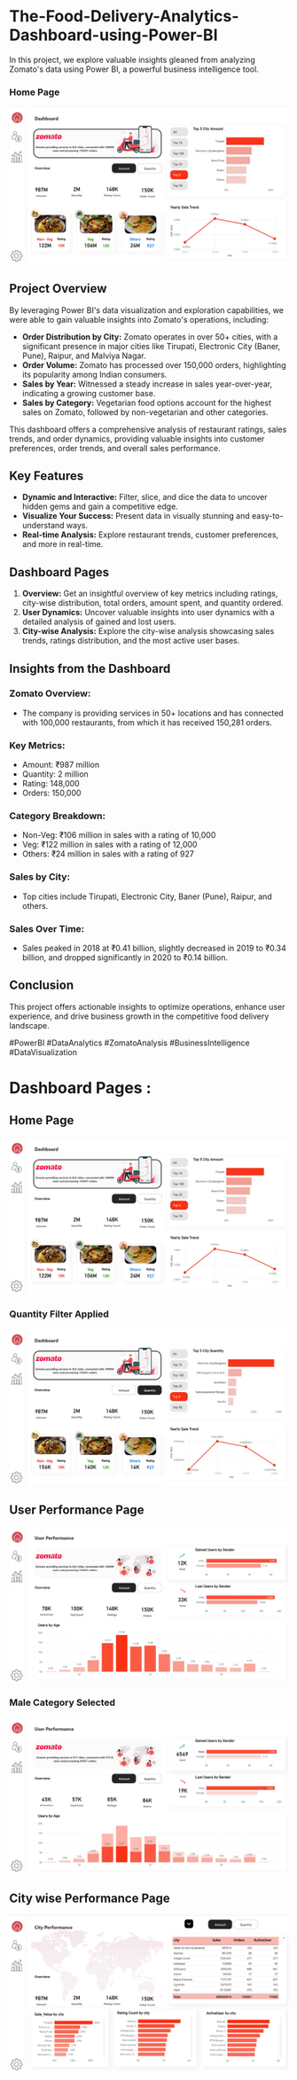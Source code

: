 # The-Food-Delivery-Analytics-Dashboard-using-Power-BI

In this project, we explore valuable insights gleaned from analyzing Zomato's data using Power BI, a powerful business intelligence tool.
### Home Page
![image](https://github.com/Manjusha-26/Food_Delivery_Dashboard/blob/1a090fdb085d011ff007eb45301769c82a77f86b/src/reports/Food_Analysis_Dashboard_Pg_2.jpg)

## Project Overview

By leveraging Power BI's data visualization and exploration capabilities, we were able to gain valuable insights into Zomato's operations, including:

- **Order Distribution by City:** Zomato operates in over 50+ cities, with a significant presence in major cities like Tirupati, Electronic City (Baner, Pune), Raipur, and Malviya Nagar.
- **Order Volume:** Zomato has processed over 150,000 orders, highlighting its popularity among Indian consumers.
- **Sales by Year:** Witnessed a steady increase in sales year-over-year, indicating a growing customer base.
- **Sales by Category:** Vegetarian food options account for the highest sales on Zomato, followed by non-vegetarian and other categories.

This dashboard offers a comprehensive analysis of restaurant ratings, sales trends, and order dynamics, providing valuable insights into customer preferences, order trends, and overall sales performance.

## Key Features

- **Dynamic and Interactive:** Filter, slice, and dice the data to uncover hidden gems and gain a competitive edge.
- **Visualize Your Success:** Present data in visually stunning and easy-to-understand ways.
- **Real-time Analysis:** Explore restaurant trends, customer preferences, and more in real-time.

## Dashboard Pages

1. **Overview:** Get an insightful overview of key metrics including ratings, city-wise distribution, total orders, amount spent, and quantity ordered.
2. **User Dynamics:** Uncover valuable insights into user dynamics with a detailed analysis of gained and lost users.
3. **City-wise Analysis:** Explore the city-wise analysis showcasing sales trends, ratings distribution, and the most active user bases.

## Insights from the Dashboard

### Zomato Overview:

- The company is providing services in 50+ locations and has connected with 100,000 restaurants, from which it has received 150,281 orders.

### Key Metrics:

- Amount: ₹987 million
- Quantity: 2 million
- Rating: 148,000
- Orders: 150,000

### Category Breakdown:

- Non-Veg: ₹106 million in sales with a rating of 10,000
- Veg: ₹122 million in sales with a rating of 12,000
- Others: ₹24 million in sales with a rating of 927

### Sales by City:

- Top cities include Tirupati, Electronic City, Baner (Pune), Raipur, and others.

### Sales Over Time:

- Sales peaked in 2018 at ₹0.41 billion, slightly decreased in 2019 to ₹0.34 billion, and dropped significantly in 2020 to ₹0.14 billion.

## Conclusion

This project offers actionable insights to optimize operations, enhance user experience, and drive business growth in the competitive food delivery landscape.

#PowerBI #DataAnalytics #ZomatoAnalysis #BusinessIntelligence #DataVisualization

# Dashboard Pages : 

## Home Page
![image](https://github.com/Manjusha-26/Food_Delivery_Dashboard/blob/1a090fdb085d011ff007eb45301769c82a77f86b/src/reports/Food_Analysis_Dashboard_Pg_2.jpg)
### Quantity Filter Applied
![image](https://github.com/Manjusha-26/Food_Delivery_Dashboard/blob/1a090fdb085d011ff007eb45301769c82a77f86b/src/reports/Food_Analysis_Dashboard_Pg_2_Qty_filter.jpg)

## User Performance Page
![image](https://github.com/Manjusha-26/Food_Delivery_Dashboard/blob/1a090fdb085d011ff007eb45301769c82a77f86b/src/reports/Food_Analysis_Dashboard_Pg_3.jpg)
### Male Category Selected
![image](https://github.com/Manjusha-26/Food_Delivery_Dashboard/blob/1a090fdb085d011ff007eb45301769c82a77f86b/src/reports/Food_Analysis_Dashboard_Pg_3_Male.jpg)

## City wise Performance Page
![image](https://github.com/Manjusha-26/Food_Delivery_Dashboard/blob/1a090fdb085d011ff007eb45301769c82a77f86b/src/reports/Food_Analysis_Dashboard_Pg_4(City_Performance).jpg)


